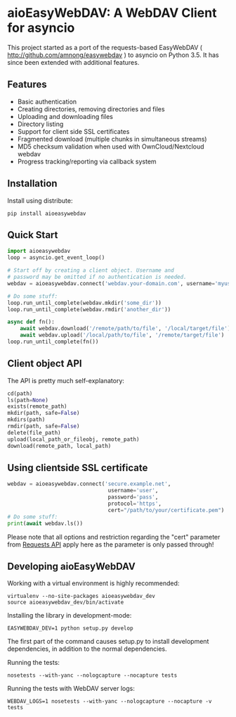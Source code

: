 aioEasyWebDAV: A WebDAV Client for asyncio  
===========================================

This project started as a port of the requests-based EasyWebDAV ( http://github.com/amnong/easywebdav ) to asyncio on Python 3.5.
It has since been extended with additional features.


Features
--------

* Basic authentication
* Creating directories, removing directories and files
* Uploading and downloading files
* Directory listing
* Support for client side SSL certificates
* Fragmented download (multiple chunks in simultaneous streams)
* MD5 checksum validation when used with OwnCloud/Nextcloud webdav
* Progress tracking/reporting via callback system   


Installation
------------

Install using distribute:

    pip install aioeasywebdav

Quick Start
-----------
```python
import aioeasywebdav
loop = asyncio.get_event_loop()

# Start off by creating a client object. Username and
# password may be omitted if no authentication is needed.
webdav = aioeasywebdav.connect('webdav.your-domain.com', username='myuser', password='mypass')

# Do some stuff:
loop.run_until_complete(webdav.mkdir('some_dir'))
loop.run_until_complete(webdav.rmdir('another_dir'))

async def fn():
    await webdav.download('/remote/path/to/file', '/local/target/file')
    await webdav.upload('/local/path/to/file', '/remote/target/file')
loop.run_until_complete(fn())
```

Client object API
-----------------

The API is pretty much self-explanatory:
```python
cd(path)
ls(path=None)
exists(remote_path)
mkdir(path, safe=False)
mkdirs(path)
rmdir(path, safe=False)
delete(file_path)
upload(local_path_or_fileobj, remote_path)
download(remote_path, local_path)
```

Using clientside SSL certificate
--------------------------------
```python
webdav = aioeasywebdav.connect('secure.example.net',
                                username='user',
                                password='pass',
                                protocol='https',
                                cert="/path/to/your/certificate.pem")
# Do some stuff:
print(await webdav.ls())
```

Please note that all options and restriction regarding the "cert" parameter from
[Requests API](http://docs.python-requests.org/en/latest/api/) apply here as the parameter is only passed through!

Developing aioEasyWebDAV
---------------------

Working with a virtual environment is highly recommended:

    virtualenv --no-site-packages aioeasywebdav_dev
    source aioeasywebdav_dev/bin/activate

Installing the library in development-mode:

    EASYWEBDAV_DEV=1 python setup.py develop

The first part of the command causes setup.py to install development dependencies, in addition to the normal dependencies.

Running the tests:

    nosetests --with-yanc --nologcapture --nocapture tests

Running the tests with WebDAV server logs:

    WEBDAV_LOGS=1 nosetests --with-yanc --nologcapture --nocapture -v tests
